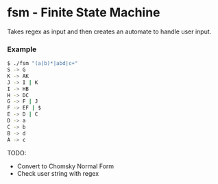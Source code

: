 # fsm - Finite State Machine

Takes regex as input and then creates an automate to handle user input.

### Example

```bash
$ ./fsm "(a|b)*|abd|c+"
S -> G
K -> AK
J -> I | K
I -> HB
H -> DC
G -> F | J
F -> EF | $
E -> D | C
D -> a
C -> b
B -> d
A -> c
```

TODO:
- Convert to Chomsky Normal Form
- Check user string with regex
